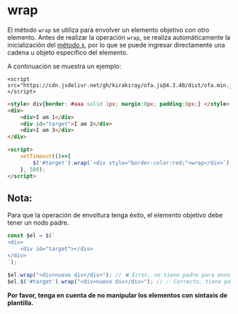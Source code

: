 # wrap

El método `wrap` se utiliza para envolver un elemento objetivo con otro elemento. Antes de realizar la operación `wrap`, se realiza automáticamente la inicialización del [método `$`](../instance/dollar.md), por lo que se puede ingresar directamente una cadena u objeto específico del elemento.

A continuación se muestra un ejemplo:

<html-viewer>

```
<script src="https://cdn.jsdelivr.net/gh/kirakiray/ofa.js@4.3.40/dist/ofa.min.js"></script>
```

```html
<style> div{border: #aaa solid 1px; margin:8px; padding:8px;} </style>
<div>
    <div>I am 1</div>
    <div id="target">I am 2</div>
    <div>I am 3</div>
</div>

<script>
    setTimeout(()=>{
        $('#target').wrap(`<div style="border-color:red;">wrap</div>`);
    }, 500);
</script>
```

</html-viewer>

## Nota:

Para que la operación de envoltura tenga éxito, el elemento objetivo debe tener un nodo padre.

```javascript
const $el = $(`
<div>
    <div id="target"></div>
</div>
`);

$el.wrap("<div>nuevo div</div>"); // ❌ Error, no tiene padre para envolver
$el.$('#target').wrap("<div>nuevo div</div>"); // ✅ Correcto, tiene padre
```

**Por favor, tenga en cuenta de no manipular los elementos con sintaxis de plantilla.**